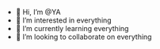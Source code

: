 - 👋 Hi, I’m @YA
- 👀 I’m interested in everything
- 🌱 I’m currently learning everything
- 💞️ I’m looking to collaborate on everything
